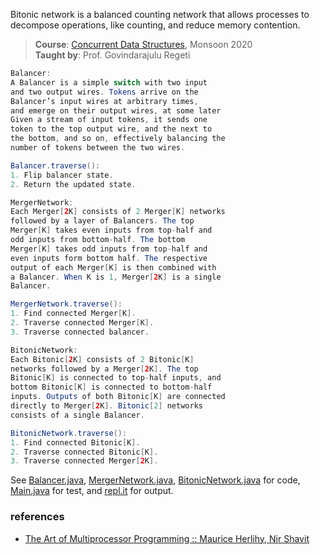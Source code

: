 Bitonic network is a balanced counting network that
allows processes to decompose operations, like
counting, and reduce memory contention.

> **Course**: [Concurrent Data Structures], Monsoon 2020\
> **Taught by**: Prof. Govindarajulu Regeti

[Concurrent Data Structures]: https://github.com/iiithf/concurrent-data-structures

```java
Balancer:
A Balancer is a simple switch with two input
and two output wires. Tokens arrive on the
Balancer’s input wires at arbitrary times,
and emerge on their output wires, at some later
Given a stream of input tokens, it sends one
token to the top output wire, and the next to
the bottom, and so on, effectively balancing the
number of tokens between the two wires.

Balancer.traverse():
1. Flip balancer state.
2. Return the updated state.
```

```java
MergerNetwork:
Each Merger[2K] consists of 2 Merger[K] networks
followed by a layer of Balancers. The top
Merger[K] takes even inputs from top-half and
odd inputs from bottom-half. The bottom
Merger[K] takes odd inputs from top-half and
even inputs form bottom half. The respective
output of each Merger[K] is then combined with
a Balancer. When K is 1, Merger[2K] is a single
Balancer.

MergerNetwork.traverse():
1. Find connected Merger[K].
2. Traverse connected Merger[K].
3. Traverse connected balancer.
```

```java
BitonicNetwork:
Each Bitonic[2K] consists of 2 Bitonic[K]
networks followed by a Merger[2K]. The top
Bitonic[K] is connected to top-half inputs, and
bottom Bitonic[K] is connected to bottom-half
inputs. Outputs of both Bitonic[K] are connected
directly to Merger[2K]. Bitonic[2] networks
consists of a single Balancer.

BitonicNetwork.traverse():
1. Find connected Bitonic[K].
2. Traverse connected Bitonic[K].
3. Traverse connected Merger[2K].
```

See [Balancer.java], [MergerNetwork.java],
[BitonicNetwork.java] for code, [Main.java] for
test, and [repl.it] for output.

[Balancer.java]: https://repl.it/@wolfram77/bitonic-network#Balancer.java
[MergerNetwork.java]: https://repl.it/@wolfram77/bitonic-network#MergerNetwork.java
[BitonicNetwork.java]: https://repl.it/@wolfram77/bitonic-network#BitonicNetwork.java
[Main.java]: https://repl.it/@wolfram77/bitonic-network#Main.java
[repl.it]: https://bitonic-network.wolfram77.repl.run


### references

- [The Art of Multiprocessor Programming :: Maurice Herlihy, Nir Shavit](https://dl.acm.org/doi/book/10.5555/2385452)
